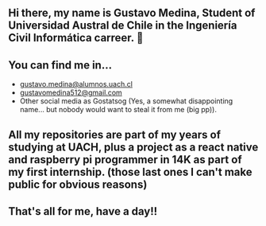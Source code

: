 ## Hi there, my name is Gustavo Medina, Student of Universidad Austral de Chile in the Ingeniería Civil Informática carreer. 👋

## You can find me in...

* gustavo.medina@alumnos.uach.cl
* gustavomedina512@gmail.com
* Other social media as Gostatsog (Yes, a somewhat disappointing name... but nobody would want to steal it from me (big pp)).

## All my repositories are part of my years of studying at UACH, plus a project as a react native and raspberry pi programmer in 14K as part of my first internship. (those last ones I can't make public for obvious reasons)

## That's all for me, have a day!!

<!--
**Gostatsog/Gostatsog** is a ✨ _special_ ✨ repository because its `README.md` (this file) appears on your GitHub profile.

Here are some ideas to get you started:

- 🔭 I’m currently working on ...
- 🌱 I’m currently learning ...
- 👯 I’m looking to collaborate on ...
- 🤔 I’m looking for help with ...
- 💬 Ask me about ...
- 📫 How to reach me: ...
- 😄 Pronouns: ...
- ⚡ Fun fact: ...
-->
